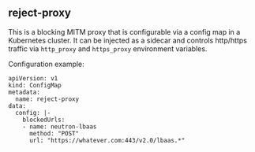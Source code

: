 reject-proxy
------------

This is a blocking MITM proxy that is configurable via a config map in a Kubernetes cluster. It can be injected as a sidecar and controls http/https traffic via `http_proxy` and `https_proxy` environment variables.

Configuration example:
```
apiVersion: v1
kind: ConfigMap
metadata:
  name: reject-proxy
data:
  config: |-
    blockedUrls:
    - name: neutron-lbaas
      method: "POST"
      url: "https://whatever.com:443/v2.0/lbaas.*"
```
